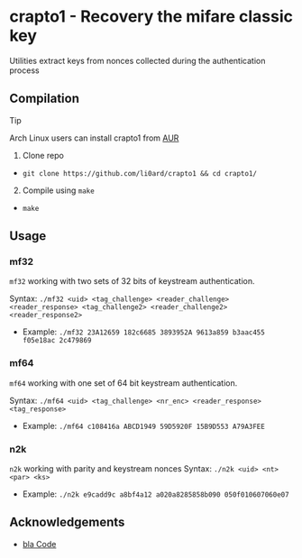 # crapto1 - Recovery the mifare classic key

Utilities extract keys from nonces collected during the authentication process

## Compilation

> [!TIP]
> Arch Linux users can install crapto1 from [AUR](https://aur.archlinux.org/packages/crapto1)

1. Clone repo
- `git clone https://github.com/li0ard/crapto1 && cd crapto1/`
2. Compile using `make`
- `make`

## Usage
### mf32

`mf32` working with two sets of 32 bits of keystream authentication.

Syntax: `./mf32 <uid> <tag_challenge> <reader_challenge> <reader_response> <tag_challenge2> <reader_challenge2> <reader_response2>`
- Example: `./mf32 23A12659 182c6685 3893952A 9613a859 b3aac455 f05e18ac 2c479869`

### mf64

`mf64` working with one set of 64 bit keystream authentication.

Syntax: `./mf64 <uid> <tag_challenge> <nr_enc> <reader_response> <tag_response>`
- Example: `./mf64 c108416a ABCD1949 59D5920F 15B9D553 A79A3FEE`

### n2k

`n2k` working with parity and keystream nonces
Syntax: `./n2k <uid> <nt> <par> <ks>`
- Example: `./n2k e9cadd9c a8bf4a12 a020a8285858b090 050f010607060e07`

## Acknowledgements

 - [bla Code](https://github.com/ErnyTech/crapto1)
